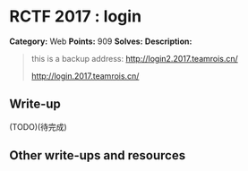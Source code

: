 # RCTF 2017 : login

**Category:** Web
**Points:** 909
**Solves:** 
**Description:**

> this is a backup address: http://login2.2017.teamrois.cn/
>
> <http://login.2017.teamrois.cn/>

## Write-up

(TODO)(待完成)

## Other write-ups and resources
